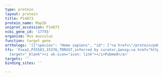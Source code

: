 ```yaml
---
type: protein
layout: protein
title: P14873
protein_name: Map1b
uniprot_accession: P14873
ncbi_gene_id: '17755'
organism: Mus musculus
function: target gene
orthologs: '[{"species": "Homo sapiens", "id": ["<a href=\"/protein/p46821\">P46821</a>"]}, {"species": "Rattus norvegicus", "id": ["P15205"]}]'
tfs: 'Foxa2,P35583,15376,TRRUST,inferred by curator,&ensp;<a href="https://www.ncbi.nlm.nih.gov/pubmed/?term=29087512%5Buid%5D+OR+12642491%5Buid%5D"
  target="_blank"><i uk-icon="icon: link"></i>Pubmed</a>'
targets: ''
binding_sites: ''

---
```

